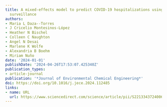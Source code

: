 ```yaml
---
title: A mixed-effects model to predict COVID-19 hospitalizations using wastewater
  surveillance
authors:
- Maria L Daza--Torres
- J Cricelio Montesinos-López
- Heather N Bischel
- Colleen C Naughton
- Angel N Desai
- Marlene K Wolfe
- Alexandria B Boehm
- Miriam Nuño
date: '2024-01-01'
publishDate: '2024-04-26T17:53:07.425340Z'
publication_types:
- article-journal
publication: '*Journal of Environmental Chemical Engineering*'
doi: https://doi.org/10.1016/j.jece.2024.112485
links:
- name: URL
  url: https://www.sciencedirect.com/science/article/pii/S2213343724006158
---
```

